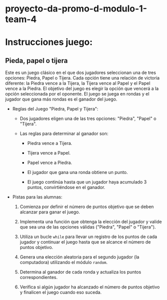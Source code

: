 # proyecto-da-promo-d-modulo-1-team-4 

# Instrucciones juego:

## Pieda, papel o tijera
Este es un juego clásico en el que dos jugadores seleccionan una de tres opciones: Piedra, Papel o Tijera. Cada opción tiene una relación de victoria diferente: la Piedra vence a la Tijera, la Tijera vence al Papel y el Papel vence a la Piedra. El objetivo del juego es elegir la opción que vencerá a la opción seleccionada por el oponente. El juego se juega en rondas y el jugador que gana más rondas es el ganador del juego.


- Reglas del Juego "Piedra, Papel y Tijera":

    - Dos jugadores eligen una de las tres opciones: "Piedra", "Papel" o "Tijera".

    - Las reglas para determinar al ganador son:
        
        - Piedra vence a Tijera.

        - Tijera vence a Papel.

        - Papel vence a Piedra.

        - El jugador que gana una ronda obtiene un punto.
        
        - El juego continúa hasta que un jugador haya acumulado 3 puntos, convirtiéndose en el ganador.


- Pistas para las alumnas:

    1. Comienza por definir el número de puntos objetivo que se deben alcanzar para ganar el juego.

    2. Implementa una función que obtenga la elección del jugador y valide que sea una de las opciones válidas ("Piedra", "Papel" o "Tijera").

    3. Utiliza un bucle `while` para llevar un registro de los puntos de cada jugador y continuar el juego hasta que se alcance el número de puntos objetivo.

    4. Genera una elección aleatoria para el segundo jugador (la computadora) utilizando el módulo `random`.

    5. Determina al ganador de cada ronda y actualiza los puntos correspondientes.

    6. Verifica si algún jugador ha alcanzado el número de puntos objetivo y finalicen el juego cuando eso suceda.


